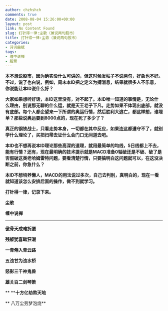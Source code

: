 ```yaml
---
author: chzhshch
comments: true
date: 2008-08-04 15:26:00+00:00
layout: post
link: No Content Found
slug: 打针得一律:尘歌（兼说两句股市）
title: 打针得一律:尘歌（兼说两句股市）
categories:
- 诗词曲赋
tags:
- 缠中说禅
- 股票
---
```


			

**本不想说股市，因为确实没什么可讲的，但这时候发帖子不说两句，好象也不好。不过，说了也白说，例如，周末本ID把之定义为搏消息，结果就很多人不乐意，你说能让本ID说什么好？**

**大家如果想听好话，本ID这里没有，对不起了。本ID唯一知道的事情是，无论什么理由，别说那无聊的什么运，就是天王老子下凡，走势如果不体现出底部，就没有底部。每个人都企望来一下所谓的奥运行情，然后胜利大逃亡，都这样想，谁埋单？那些说奥运要到8000点的，现在死了多少了？**

**真正的钢铁战士，只看走势本身，一切都在其中反应，如果连这都遵守不了，就别学什么理论了，买把扫帚去证什么会门口无间道去吧。**

**本ID也不想再说本ID理论那些高深的道理，就用最简单的均线，5日线都上不去，能有行情？还有，现在最明确的技术提示就是MACD准备0轴破还是不破、破了是否假破这类老哈姆雷特问题，要看清楚行情，只要搞明白这问题就可以，在这没决断之前，你急什么？**

**本ID不想培养懒人，MACD的用法说过多次，自己去判别，真明白的，现在一看就知道该怎么安排后面的操作，做不到就学习。**

**打针得一律，记录下来。**

**尘歌**

**缠中说禅**

** **

**傲骨天成难折腰**

**残躯犹喜踏狂潮**

**一青倦入青云路**

**五浊甘为浊水桥**

**怒影三千神鬼兽**

**雄关百二剑琴箫**

**            ****十方亿劫熬天地**

**            八万尘劳梦泡烧**
